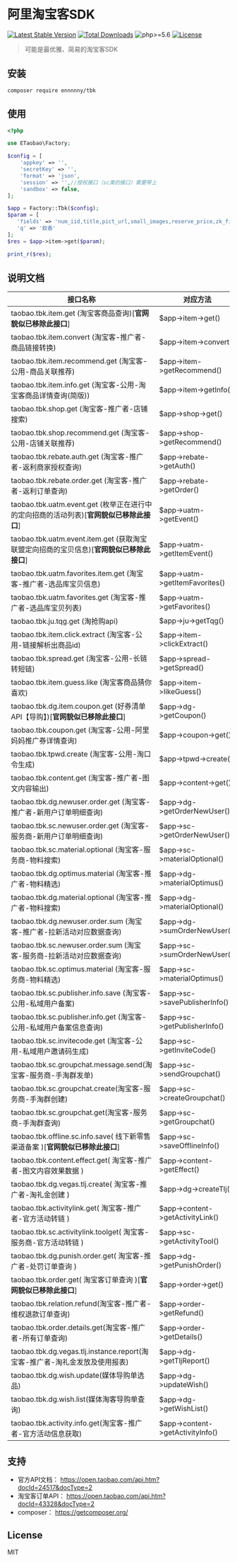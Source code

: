 # 阿里淘宝客SDK
[![Latest Stable Version](https://poser.pugx.org/ennnnny/tbk/v/stable)](https://packagist.org/packages/ennnnny/tbk)
[![Total Downloads](https://poser.pugx.org/ennnnny/tbk/downloads)](https://packagist.org/packages/ennnnny/tbk)
![php>=5.6](https://img.shields.io/badge/php->%3D5.6-orange.svg?maxAge=2592000)
[![License](https://poser.pugx.org/ennnnny/tbk/license)](https://packagist.org/packages/ennnnny/tbk)

> 可能是最优雅、简易的淘宝客SDK

## 安装

```shell
composer require ennnnny/tbk
```

## 使用

```php
<?php

use ETaobao\Factory;

$config = [
    'appkey' => '',
    'secretKey' => '',
    'format' => 'json',
    'session' => '',//授权接口（sc类的接口）需要带上
    'sandbox' => false,
];

$app = Factory::Tbk($config);
$param = [
   'fields' => 'num_iid,title,pict_url,small_images,reserve_price,zk_final_price,user_type,provcity,item_url,seller_id,volume,nick',
   'q' => '蚊香'
];
$res = $app->item->get($param);

print_r($res);
```

## 说明文档

| 接口名称  | 对应方法  |
| --------   | ---- |
| taobao.tbk.item.get (淘宝客商品查询)[**官网貌似已移除此接口**]     | \$app->item->get() |
| taobao.tbk.item.convert (淘宝客-推广者-商品链接转换)    | \$app->item->convert()   |
| taobao.tbk.item.recommend.get (淘宝客-公用-商品关联推荐)        |    \$app->item->getRecommend()  |
| taobao.tbk.item.info.get (淘宝客-公用-淘宝客商品详情查询(简版))        |    \$app->item->getInfo()  |
| taobao.tbk.shop.get (淘宝客-推广者-店铺搜索)        |    \$app->shop->get()  |
| taobao.tbk.shop.recommend.get (淘宝客-公用-店铺关联推荐)        |    \$app->shop->getRecommend()  |
| taobao.tbk.rebate.auth.get (淘宝客-推广者-返利商家授权查询)        |    \$app->rebate->getAuth()  |
| taobao.tbk.rebate.order.get (淘宝客-推广者-返利订单查询)       |    \$app->rebate->getOrder()  |
| taobao.tbk.uatm.event.get (枚举正在进行中的定向招商的活动列表)[**官网貌似已移除此接口**]        |    \$app->uatm->getEvent()  |
| taobao.tbk.uatm.event.item.get (获取淘宝联盟定向招商的宝贝信息)[**官网貌似已移除此接口**]  |    \$app->uatm->getItemEvent()  |
| taobao.tbk.uatm.favorites.item.get (淘宝客-推广者-选品库宝贝信息)   |    \$app->uatm->getItemFavorites()  |
| taobao.tbk.uatm.favorites.get (淘宝客-推广者-选品库宝贝列表)   |    \$app->uatm->getFavorites()  |
| taobao.tbk.ju.tqg.get (淘抢购api)    |    \$app->ju->getTqg()  |
| taobao.tbk.item.click.extract (淘宝客-公用-链接解析出商品id)    |    \$app->item->clickExtract()  |
| taobao.tbk.spread.get (淘宝客-公用-长链转短链)    |    \$app->spread->getSpread()  |
| taobao.tbk.item.guess.like (淘宝客商品猜你喜欢)   |    \$app->item->likeGuess()  |
| taobao.tbk.dg.item.coupon.get (好券清单API【导购】)[**官网貌似已移除此接口**]    |    \$app->dg->getCoupon()  |
| taobao.tbk.coupon.get (淘宝客-公用-阿里妈妈推广券详情查询)   |    \$app->coupon->get()  |
| taobao.tbk.tpwd.create (淘宝客-公用-淘口令生成)     |    \$app->tpwd->create()  |
| taobao.tbk.content.get (淘宝客-推广者-图文内容输出)    |    \$app->content->get()  |
| taobao.tbk.dg.newuser.order.get (淘宝客-推广者-新用户订单明细查询)    |    \$app->dg->getOrderNewUser()  |
| taobao.tbk.sc.newuser.order.get (淘宝客-服务商-新用户订单明细查询)     |    \$app->sc->getOrderNewUser()  |
| taobao.tbk.sc.material.optional (淘宝客-服务商-物料搜索)     |    \$app->sc->materialOptional()  |
| taobao.tbk.dg.optimus.material (淘宝客-推广者-物料精选)     |    \$app->dg->materialOptimus()  |
| taobao.tbk.dg.material.optional (淘宝客-推广者-物料搜索)     |    \$app->dg->materialOptional()  |
| taobao.tbk.dg.newuser.order.sum (淘宝客-推广者-拉新活动对应数据查询)     |    \$app->dg->sumOrderNewUser()  |
| taobao.tbk.sc.newuser.order.sum (淘宝客-服务商-拉新活动对应数据查询)     |    \$app->sc->sumOrderNewUser()  |
| taobao.tbk.sc.optimus.material (淘宝客-服务商-物料精选)     |    \$app->sc->materialOptimus()  |
| taobao.tbk.sc.publisher.info.save (淘宝客-公用-私域用户备案)     |    \$app->sc->savePublisherInfo()  |
| taobao.tbk.sc.publisher.info.get (淘宝客-公用-私域用户备案信息查询)     |    \$app->sc->getPublisherInfo()  |
| taobao.tbk.sc.invitecode.get (淘宝客-公用-私域用户邀请码生成)     |    \$app->sc->getInviteCode()  |
| taobao.tbk.sc.groupchat.message.send(淘宝客-服务商-手淘群发单)     |    \$app->sc->sendGroupchat()  |
| taobao.tbk.sc.groupchat.create(淘宝客-服务商-手淘群创建)     |    \$app->sc->createGroupchat()  |
| taobao.tbk.sc.groupchat.get(淘宝客-服务商-手淘群查询)     |    \$app->sc->getGroupchat()  |
| taobao.tbk.offline.sc.info.save( 线下新零售渠道备案 )[**官网貌似已移除此接口**]     |    \$app->sc->saveOfflineInfo()  |
| taobao.tbk.content.effect.get( 淘宝客-推广者-图文内容效果数据 )     |    \$app->content->getEffect()  |
| taobao.tbk.dg.vegas.tlj.create( 淘宝客-推广者-淘礼金创建 )     |    \$app->dg->createTlj()  |
| taobao.tbk.activitylink.get( 淘宝客-推广者-官方活动转链 )     |    \$app->content->getActivityLink()  |
| taobao.tbk.sc.activitylink.toolget( 淘宝客-服务商-官方活动转链 )     |    \$app->sc->getActivityTool()  |
| taobao.tbk.dg.punish.order.get( 淘宝客-推广者-处罚订单查询 )     |    \$app->dg->getPunishOrder()  |
| taobao.tbk.order.get( 淘宝客订单查询 )[**官网貌似已移除此接口**]     |    \$app->order->get()  |
| taobao.tbk.relation.refund(淘宝客-推广者-维权退款订单查询)     |    \$app->order->getRefund()  |
| taobao.tbk.order.details.get(淘宝客-推广者-所有订单查询)    |   \$app->order->getDetails()   |
| taobao.tbk.dg.vegas.tlj.instance.report(淘宝客-推广者-淘礼金发放及使用报表)    |   \$app->dg->getTljReport()   |
| taobao.tbk.dg.wish.update(媒体导购单选品)    |   \$app->dg->updateWish()   |
| taobao.tbk.dg.wish.list(媒体淘客导购单查询)    |   \$app->dg->getWishList()   |
| taobao.tbk.activity.info.get(淘宝客-推广者-官方活动信息获取)    |   \$app->content->getActivityInfo()   |

## 支持

- 官方API文档： https://open.taobao.com/api.htm?docId=24517&docType=2
- 淘宝客订单API： https://open.taobao.com/api.htm?docId=43328&docType=2
- composer： https://getcomposer.org/

## License

MIT
